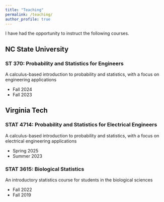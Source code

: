 ```yaml
---
title: "Teaching"
permalink: /teaching/
author_profile: true
---
```


I have had the opportunity to instruct the following courses.

NC State University
------
### ST 370: Probability and Statistics for Engineers

A calculus-based introduction to probability and statistics, with a focus on engineering applications

* Fall 2024
* Fall 2023

Virginia Tech
------
### STAT 4714: Probability and Statistics for Electrical Engineers

A calculus-based introduction to probability and statistics, with a focus on electrical engineering applications

* Spring 2025
* Summer 2023


### STAT 3615: Biological Statistics

An introductory statistics course for students in the biological sciences

* Fall 2022
* Fall 2019
